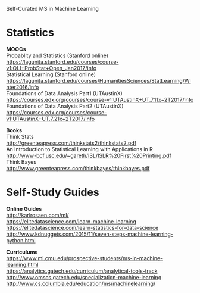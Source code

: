 Self-Curated MS in Machine Learning    

# Statistics    
**MOOCs**    
Probablity and Statistics (Stanford online)    
https://lagunita.stanford.edu/courses/course-v1:OLI+ProbStat+Open_Jan2017/info   
Statistical Learning (Stanford online)    
https://lagunita.stanford.edu/courses/HumanitiesSciences/StatLearning/Winter2016/info    
Foundations of Data Analysis Part1 (UTAustinX)    
https://courses.edx.org/courses/course-v1:UTAustinX+UT.7.11x+2T2017/info    
Foundations of Data Analysis Part2 (UTAustinX)    
https://courses.edx.org/courses/course-v1:UTAustinX+UT.7.21x+2T2017/info     

**Books**    
Think Stats   
http://greenteapress.com/thinkstats2/thinkstats2.pdf     
An Introduction to Statistical Learning with Applications in R     
http://www-bcf.usc.edu/~gareth/ISL/ISLR%20First%20Printing.pdf     
Think Bayes     
http://www.greenteapress.com/thinkbayes/thinkbayes.pdf       

# Self-Study Guides     
**Online Guides**     
http://karlrosaen.com/ml/     
https://elitedatascience.com/learn-machine-learning     
https://elitedatascience.com/learn-statistics-for-data-science     
http://www.kdnuggets.com/2015/11/seven-steps-machine-learning-python.html       

**Curriculums**     
https://www.ml.cmu.edu/prospective-students/ms-in-machine-learning.html     
https://analytics.gatech.edu/curriculum/analytical-tools-track     
http://www.omscs.gatech.edu/specialization-machine-learning     
http://www.cs.columbia.edu/education/ms/machinelearning/      



